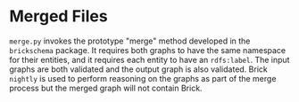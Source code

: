 # Merged Files

`merge.py` invokes the prototype "merge" method developed in the `brickschema` package. It requires both graphs to have the same namespace for their entities, and it requires each entity to have an `rdfs:label`. The input graphs are both validated and the output graph is also validated. Brick `nightly` is used to perform reasoning on the graphs as part of the merge process but the merged graph will not contain Brick.
